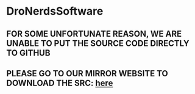 # DroNerdsSoftware

## FOR SOME UNFORTUNATE REASON, WE ARE UNABLE TO PUT THE SOURCE CODE DIRECTLY TO GITHUB

## PLEASE GO TO OUR MIRROR WEBSITE TO DOWNLOAD THE SRC: [here](https://drive.google.com/file/d/1X1PxVs6mlVbSHkorpXOxawFmMP-8tzz1/view?usp=sharing)
